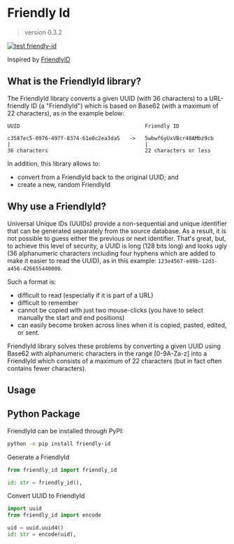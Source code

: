 # Friendly Id

> version 0.3.2

[![test friendly-id](https://github.com/edwardzjl/friendly-id/actions/workflows/test.yml/badge.svg)](https://github.com/edwardzjl/friendly-id/actions/workflows/test.yml)

Inspired by [FriendlyID](https://github.com/Devskiller/friendly-id)

What is the FriendlyId library?
--
The FriendlyId library converts a given UUID (with 36 characters) to a URL-friendly ID (a "FriendlyId") which is based on Base62 (with a maximum of 22 characters), as in the example below:


    UUID                                        Friendly ID

    c3587ec5-0976-497f-8374-61e0c2ea3da5   ->   5wbwf6yUxVBcr48AMbz9cb
    |                                           |                              
    36 characters                               22 characters or less

In addition, this library allows to:


* convert from a FriendlyId back to the original UUID; and
* create a new, random FriendlyId

Why use a FriendlyId?
--
Universal Unique IDs (UUIDs) provide a non-sequential and unique identifier that can be generated separately from the source database. As a result, it is not possible to guess either the previous or next identifier. That's great, but, to achieve this level of security, a UUID is long (128 bits long) and looks ugly (36 alphanumeric characters including four hyphens which are added to make it easier to read the UUID), as in this example: `123e4567-e89b-12d3-a456-426655440000`.

Such a format is:

* difficult to read (especially if it is part of a URL)
* difficult to remember
* cannot be copied with just two mouse-clicks (you have to select manually the start and end positions)
* can easily become broken across lines when it is copied, pasted, edited, or sent.

FriendlyId library solves these problems by converting a given UUID using Base62 with alphanumeric characters in the range [0-9A-Za-z] into a FriendlyId which consists of a maximum of 22 characters (but in fact often contains fewer characters).

Usage
---

Python Package
----
FriendlyId can be installed through PyPI:

```bash
python -m pip install friendly-id
```

Generate a FriendlyId
```python
from friendly_id import friendly_id

id: str = friendly_id(),
```

Convert UUID to FriendlyId
```python
import uuid
from friendly_id import encode

uid = uuid.uuid4()
id: str = encode(uid),
```
